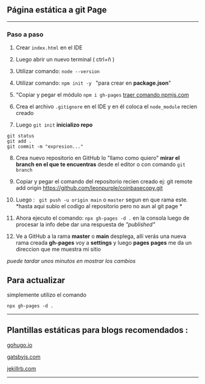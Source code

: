 ## Página estática  a git Page 



---
###  Paso a paso

1. Crear ``index.html`` en el IDE

2. Luego abrir un nuevo terminal ( ctrl+ñ )

3. Utilizar comando: ``node --version``   

4. Utilizar comando: ``npm init -y ``  "para crear en **package.json**"

5. "Copiar y pegar el módulo ``npm i gh-pages``  [traer comando npmjs.com](https://www.npmjs.com/package/gh-pages)

6. Crea el archivo ``.gitignore`` en el IDE y en él coloca el ``node_module`` recien creado

7. Luego  ``git init``   **inicializo repo**
```
git status
git add .
git commit -m "expresion..."
```

8. Crea nuevo repositorio en GitHub lo "llamo como quiero"
**mirar el branch en el que te encuentras** desde el editor o con comando ``git branch``

9. Copiar y pegar el comando del repositorio recien creado ej: git remote add origin https://github.com/leonpurple/coinbasecopy.git

10. Luego : `` git push -u origin main`` o ``master`` segun en que rama este.
*hasta aqui subio el codigo al repositorio pero no aun al git page *

11. Ahora ejecuto el comando: ``npx gh-pages -d .`` en 
la consola luego de procesar la info debe dar una respuesta de *"published"*

12. Ve a GitHub 
a la rama **master** o **main**
desplega, allí verás una nueva rama creada **gh-pages** voy  a **settings**
y luego **pages**
**pages** me da un direccion que me muestra mi sitio 

*puede tardar unos minutos en mostrar los cambios* 

## Para actualizar 

simplemente utilizo el comando 

 ``npx gh-pages -d .`` 



---
## Plantillas estáticas para blogs recomendados :

 [gohugo.io](https://gohugo.io/)

 [gatsbyjs.com](https://www.gatsbyjs.com/starters/gatsbyjs/gatsby-starter-wordpress-homepage/)

 [jekillrb.com](https://jekyllrb.com/docs/themes/)

---


